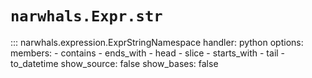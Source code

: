 # `narwhals.Expr.str`

::: narwhals.expression.ExprStringNamespace
    handler: python
    options:
      members:
        - contains
        - ends_with
        - head
        - slice
        - starts_with
        - tail
        - to_datetime
      show_source: false
      show_bases: false
